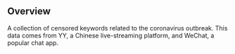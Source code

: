 ## Overview

A collection of censored keywords related to the coronavirus outbreak.
This data comes from YY, a Chinese live-streaming platform, and WeChat, a popular chat app.
